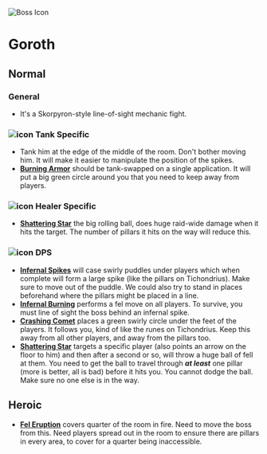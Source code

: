 ![Boss Icon](http://wow.zamimg.com/images/wow/journal/ui-ej-boss-goroth.png)
# Goroth

## Normal

### General

- It's a Skorpyron-style line-of-sight mechanic fight.

### ![icon](https://vignette4.wikia.nocookie.net/wowwiki/images/7/7e/Icon-class-role-tank-42x42.png/revision/latest/scale-to-width-down/20?cb=20131012150650) Tank Specific

- Tank him at the edge of the middle of the room. Don't bother moving him. It will make it easier to manipulate the position of the spikes.
- [**Burning Armor**]() should be tank-swapped on a single application. It will put a big green circle around you that you need to keep away from players.

### ![icon](https://vignette4.wikia.nocookie.net/wowwiki/images/0/07/Icon-class-role-healer-42x42.png/revision/latest/scale-to-width-down/20?cb=20131012150650) Healer Specific

- [**Shattering Star**]() the big rolling ball, does huge raid-wide damage when it hits the target. The number of pillars it hits on the way will reduce this.

### ![icon](https://vignette4.wikia.nocookie.net/wowwiki/images/3/3f/Icon-class-role-dealer-42x42.png/revision/latest/scale-to-width-down/20?cb=20131012150649) DPS

- [**Infernal Spikes**]() will case swirly puddles under players which when complete will form a large spike (like the pillars on Tichondrius). Make sure to move out of the puddle. We could also try to stand in places beforehand where the pillars might be placed in a line.
- [**Infernal Burning**]() performs a fel move on all players. To survive, you must line of sight the boss behind an infernal spike.
- [**Crashing Comet**]() places a green swirly circle under the feet of the players. It follows you, kind of like the runes on Tichondrius. Keep this away from all other players, and away from the pillars too.
- [**Shattering Star**]() targets a specific player (also points an arrow on the floor to him) and then after a second or so, will throw a huge ball of fell at them. You need to get the ball to travel through ***at least*** one pillar (more is better, all is bad) before it hits you. You cannot dodge the ball. Make sure no one else is in the way.

## Heroic

- [**Fel Eruption**]() covers quarter of the room in fire. Need to move the boss from this. Need players spread out in the room to ensure there are pillars in every area, to cover for a quarter being inaccessible.
